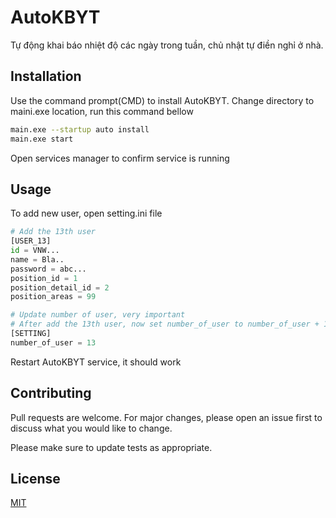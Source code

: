 # AutoKBYT
Tự động khai báo nhiệt độ các ngày trong tuần, chủ nhật tự điền nghỉ ở nhà.

## Installation

Use the command prompt(CMD) to install AutoKBYT. Change directory to maini.exe location, run this command bellow

```bash
main.exe --startup auto install
main.exe start
```
Open services manager to confirm service is running

## Usage
To add new user, open setting.ini file
```python
# Add the 13th user
[USER_13]
id = VNW...
name = Bla..
password = abc...
position_id = 1
position_detail_id = 2
position_areas = 99
```
```python
# Update number of user, very important
# After add the 13th user, now set number_of_user to number_of_user + 1 = 13
[SETTING]
number_of_user = 13
```
Restart AutoKBYT service, it should work
## Contributing
Pull requests are welcome. For major changes, please open an issue first to discuss what you would like to change.

Please make sure to update tests as appropriate.

## License
[MIT](https://choosealicense.com/licenses/mit/)

